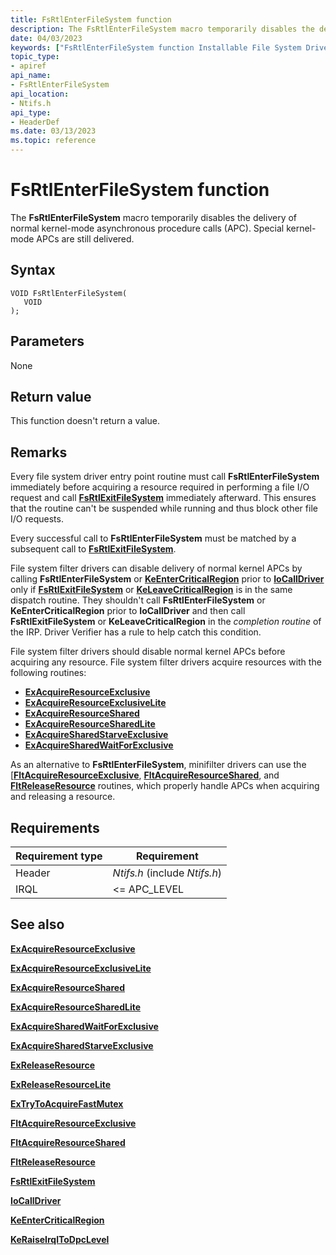 ```yaml
---
title: FsRtlEnterFileSystem function
description: The FsRtlEnterFileSystem macro temporarily disables the delivery of normal kernel-mode asynchronous procedure calls (APC). Special kernel-mode APCs are still delivered.
date: 04/03/2023
keywords: ["FsRtlEnterFileSystem function Installable File System Drivers"]
topic_type:
- apiref
api_name:
- FsRtlEnterFileSystem
api_location:
- Ntifs.h
api_type:
- HeaderDef
ms.date: 03/13/2023
ms.topic: reference
---
```


# FsRtlEnterFileSystem function

The **FsRtlEnterFileSystem** macro temporarily disables the delivery of normal kernel-mode asynchronous procedure calls (APC). Special kernel-mode APCs are still delivered.

## Syntax

```ManagedCPlusPlus
VOID FsRtlEnterFileSystem(
   VOID
);
```

## Parameters

None

## Return value

This function doesn't return a value.

## Remarks

Every file system driver entry point routine must call **FsRtlEnterFileSystem** immediately before acquiring a resource required in performing a file I/O request and call [**FsRtlExitFileSystem**](fsrtlexitfilesystem.md) immediately afterward. This ensures that the routine can't be suspended while running and thus block other file I/O requests.

Every successful call to **FsRtlEnterFileSystem** must be matched by a subsequent call to [**FsRtlExitFileSystem**](fsrtlexitfilesystem.md).

File system filter drivers can disable delivery of normal kernel APCs by calling **FsRtlEnterFileSystem** or [**KeEnterCriticalRegion**](/windows-hardware/drivers/ddi/ntddk/nf-ntddk-keentercriticalregion) prior to [**IoCallDriver**](/windows-hardware/drivers/ddi/wdm/nf-wdm-iocalldriver) only if [**FsRtlExitFileSystem**](fsrtlexitfilesystem.md) or [**KeLeaveCriticalRegion**](/windows-hardware/drivers/ddi/ntddk/nf-ntddk-keleavecriticalregion) is in the same dispatch routine. They shouldn't call **FsRtlEnterFileSystem** or **KeEnterCriticalRegion** prior to **IoCallDriver** and then call **FsRtlExitFileSystem** or **KeLeaveCriticalRegion** in the *completion routine* of the IRP. Driver Verifier has a rule to help catch this condition.

File system filter drivers should disable normal kernel APCs before acquiring any resource. File system filter drivers acquire resources with the following routines:

* [**ExAcquireResourceExclusive**](../kernel/mmcreatemdl.md)
* [**ExAcquireResourceExclusiveLite**](/previous-versions/ff544351(v=vs.85))
* [**ExAcquireResourceShared**](../kernel/mmcreatemdl.md)
* [**ExAcquireResourceSharedLite**](/previous-versions/ff544363(v=vs.85))
* [**ExAcquireSharedStarveExclusive**](/previous-versions/ff544367(v=vs.85))
* [**ExAcquireSharedWaitForExclusive**](/previous-versions/ff544370(v=vs.85))

As an alternative to **FsRtlEnterFileSystem**, minifilter drivers can use the [[**FltAcquireResourceExclusive**](/windows-hardware/drivers/ddi/fltkernel/nf-fltkernel-fltacquireresourceexclusive), [**FltAcquireResourceShared**](/windows-hardware/drivers/ddi/fltkernel/fltacquireresourceshared), and [**FltReleaseResource**](/windows-hardware/drivers/ddi/fltkernel/fltreleaseresource) routines, which properly handle APCs when acquiring and releasing a resource.

## Requirements

| Requirement type | Requirement |
| ---------------- | ----------- |
| Header | *Ntifs.h* (include *Ntifs.h*) |
| IRQL   | <= APC_LEVEL |

## See also

[**ExAcquireResourceExclusive**](../kernel/mmcreatemdl.md)

[**ExAcquireResourceExclusiveLite**](/previous-versions/ff544351(v=vs.85))

[**ExAcquireResourceShared**](../kernel/mmcreatemdl.md)

[**ExAcquireResourceSharedLite**](/previous-versions/ff544363(v=vs.85))

[**ExAcquireSharedWaitForExclusive**](/previous-versions/ff544370(v=vs.85))

[**ExAcquireSharedStarveExclusive**](/previous-versions/ff544367(v=vs.85))

[**ExReleaseResource**](../kernel/mmcreatemdl.md)

[**ExReleaseResourceLite**](/windows-hardware/drivers/ddi/wdm/nf-wdm-exreleaseresourcelite)

[**ExTryToAcquireFastMutex**](/previous-versions/windows/hardware/drivers/ff545647(v=vs.85))

[**FltAcquireResourceExclusive**](/windows-hardware/drivers/ddi/fltkernel/nf-fltkernel-fltacquireresourceexclusive)

[**FltAcquireResourceShared**](/windows-hardware/drivers/ddi/fltkernel/fltacquireresourceshared)

[**FltReleaseResource**](/windows-hardware/drivers/ddi/fltkernel/fltreleaseresource)

[**FsRtlExitFileSystem**](fsrtlexitfilesystem.md)

[**IoCallDriver**](/windows-hardware/drivers/ddi/wdm/nf-wdm-iocalldriver)

[**KeEnterCriticalRegion**](/windows-hardware/drivers/ddi/ntddk/nf-ntddk-keentercriticalregion)

[**KeRaiseIrqlToDpcLevel**](/windows-hardware/drivers/ddi/wdm/nf-wdm-keraiseirqltodpclevel)
